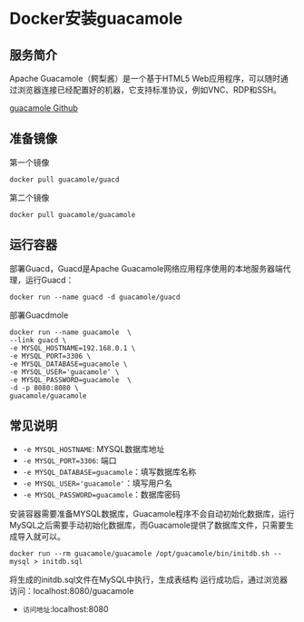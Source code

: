 # Docker安装guacamole #
## 服务简介 ##

Apache Guacamole（鳄梨酱）是一个基于HTML5 Web应用程序，可以随时通过浏览器连接已经配置好的机器，它支持标准协议，例如VNC、RDP和SSH。

[guacamole Github](https://github.com/bitwarden/server)
## 准备镜像 ##
第一个镜像

    docker pull guacamole/guacd

第二个镜像

    docker pull guacamole/guacamole


## 运行容器 ##

部署Guacd，Guacd是Apache Guacamole网络应用程序使用的本地服务器端代理，运行Guacd：

    docker run --name guacd -d guacamole/guacd

部署Guacdmole

    
    docker run --name guacamole  \
    --link guacd \
    -e MYSQL_HOSTNAME=192.168.0.1 \
    -e MYSQL_PORT=3306 \
    -e MYSQL_DATABASE=guacamole \ 
    -e MYSQL_USER='guacamole' \
    -e MYSQL_PASSWORD=guacamole  \
    -d -p 8080:8080 \
    guacamole/guacamole

## 常见说明 ##
- `-e MYSQL_HOSTNAME`: MYSQL数据库地址
- `-e MYSQL_PORT=3306`: 端口
- `-e MYSQL_DATABASE=guacamole`：填写数据库名称
- `-e MYSQL_USER='guacamole'`：填写用户名
- `-e MYSQL_PASSWORD=guacamole`：数据库密码

安装容器需要准备MYSQL数据库，Guacamole程序不会自动初始化数据库，运行MySQL之后需要手动初始化数据库，而Guacamole提供了数据库文件，只需要生成导入就可以。

    docker run --rm guacamole/guacamole /opt/guacamole/bin/initdb.sh --mysql > initdb.sql

将生成的initdb.sql文件在MySQL中执行，生成表结构
运行成功后，通过浏览器访问：localhost:8080/guacamole

- `访问地址`:localhost:8080